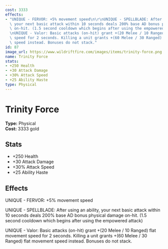 ```yaml
---
cost: 3333
effects:
- "UNIQUE - FERVOR: +5% movement speed\n\r\nUNIQUE - SPELLBLADE: After using an ability,\
  \ your next basic attack within 10 seconds deals 200% base AD bonus physical damage\
  \ on-hit. (1.5 second cooldown which begins after using the empowered attack)\n\r\
  \nUNIQUE - Valor: Basic attacks (on-hit) grant +(20 Melee / 10 Ranged) flat movement\
  \ speed for 2 seconds. Killing a unit grants +(60 Melee / 30 Ranged) flat movement\
  \ speed instead. Bonuses do not stack."
id: 87
image_url: https://www.wildriftfire.com/images/items/trinity-force.png
name: Trinity Force
stats:
- +250 Health
- +30 Attack Damage
- +30% Attack Speed
- +25 Ability Haste
type: Physical
---
```


# Trinity Force

**Type:** Physical  
**Cost:** 3333 gold

## Stats

- +250 Health
- +30 Attack Damage
- +30% Attack Speed
- +25 Ability Haste

## Effects

UNIQUE - FERVOR: +5% movement speed

UNIQUE - SPELLBLADE: After using an ability, your next basic attack within 10 seconds deals 200% base AD bonus physical damage on-hit. (1.5 second cooldown which begins after using the empowered attack)

UNIQUE - Valor: Basic attacks (on-hit) grant +(20 Melee / 10 Ranged) flat movement speed for 2 seconds. Killing a unit grants +(60 Melee / 30 Ranged) flat movement speed instead. Bonuses do not stack.

